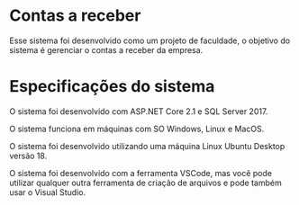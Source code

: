 # Contas a receber

Esse sistema foi desenvolvido como um projeto de faculdade, o objetivo do sistema é gerenciar o contas a receber da empresa.

# Especificações do sistema

O sistema foi desenvolvido com ASP.NET Core 2.1 e SQL Server 2017.

O sistema funciona em máquinas com SO Windows, Linux e MacOS.

O sistema foi desenvolvido utilizando uma máquina Linux Ubuntu Desktop versão 18.

O sistema foi desenvolvido com a ferramenta VSCode, mas você pode utilizar qualquer outra ferramenta de criação de arquivos e pode também usar o Visual Studio.

